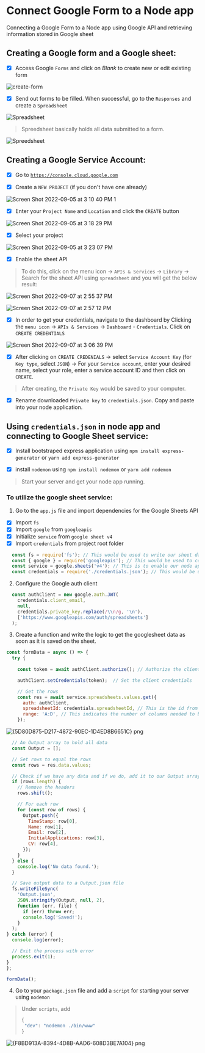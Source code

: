 # Connect Google Form to a Node app

Connecting a Google Form to a Node app using Google API and retrieving information stored in Google sheet

## Creating a Google form and a Google sheet:

- [x] Access Google  `Forms` and click on *Blank* to create new or edit existing form 


![create-form](https://user-images.githubusercontent.com/85023604/188122587-bab7a280-33c1-48cb-9e22-97e10499ee64.jpg)

- [x] Send out forms to be filled. When successful, go to the `Responses` and create a `Spreadsheet`

![Spreadsheet](https://user-images.githubusercontent.com/85023604/188124438-7d12607f-bb3e-4925-9500-6b60485c5fbc.jpg)

> Spreedsheet basically holds all data submitted to a form. 

![Spreedsheet](https://user-images.githubusercontent.com/85023604/188126081-784fbe20-1585-4751-80bb-19436ece6595.jpg)

## Creating a Google Service Account:

- [x] Go to <a href="https://console.cloud.google.com">`https://console.cloud.google.com`</a>

- [x] Create a `NEW PROJECT` (if you don't have one already)

![Screen Shot 2022-09-05 at 3 10 40 PM 1](https://user-images.githubusercontent.com/85023604/188469345-46fd776c-5b88-45a3-93ad-16df19016f4d.png)

- [x] Enter your `Project Name` and `Location` and click the `CREATE` button

![Screen Shot 2022-09-05 at 3 18 29 PM](https://user-images.githubusercontent.com/85023604/188470231-3121fd61-ab89-4f7a-8056-30ece74d535e.png)

- [x] Select your project

![Screen Shot 2022-09-05 at 3 23 07 PM](https://user-images.githubusercontent.com/85023604/188471123-3d7063a5-b1a2-45a9-88dd-b7ec90c1d9a8.png)

- [x] Enable the sheet API

> To do this, click on the menu icon -> `APIs & Services` -> `Library` -> Search for the sheet API using `spreadsheet` and you will get the below result:

![Screen Shot 2022-09-07 at 2 55 37 PM](https://user-images.githubusercontent.com/85023604/188896978-205c1f04-276c-483c-ad0a-e8ec3f8cbf5f.png)

![Screen Shot 2022-09-07 at 2 57 12 PM](https://user-images.githubusercontent.com/85023604/188897081-d18d1936-454d-42be-b4a1-9e574292dfac.png)

- [x] In order to get your credentials, navigate to the dashboard by Clicking the `menu icon` -> `APIs & Services` -> `Dashboard` - `Credentials`. Click on `CREATE CREDENTIALS`

![Screen Shot 2022-09-07 at 3 06 39 PM](https://user-images.githubusercontent.com/85023604/188900029-2f37ed68-a6e4-4972-bfeb-7ba03c17abd3.png)

- [x] After clicking on `CREATE CREDENIALS` -> select `Service Account Key` (for `Key type`, select `JSON`) -> For your `Service account`, enter your desired name,  select your role, enter a service account ID and then click on `CREATE`.

> After creating, the `Private Key` would be saved to your computer. 

- [x] Rename downloaded `Private key` to `credentials.json`. Copy and paste into your node application.

## Using `credentials.json` in node app and connecting to Google Sheet service:

 - [x] Install bootstraped express application using `npm install express-generator` or `yarn add express-generator`

- [x] install `nodemon` using `npm install nodemon` or `yarn add nodemon`

> Start your server and get your node app running.

### To utilize the google sheet service:

1. Go to the `app.js` file and import dependencies for the Google Sheets API

- [x] Import `fs` 
- [x] Import `google` from `googleapis`
- [x] Initialize `service` from `google sheet v4`
- [x] Import `credentials` from project root folder

```js
  const fs = require('fs'); // This would be used to write our sheet data to an output JSON file
  const { google } = require('googleapis'); // This would be used to connect to the Google API
  const service = google.sheets('v4'); // This is to enable our node app utilize the spreedsheet service
  const credentials = require('./credentials.json'); // This would be used to authenticate and authourize user access to the spreedshet data
```
2. Configure the Google auth client

```js
  const authClient = new google.auth.JWT(
    credentials.client_email,
    null,
    credentials.private_key.replace(/\\n/g, '\n'),
    ['https://www.googleapis.com/auth/spreadsheets']
  );
```
3. Create a function and write the logic to get the googlesheet data as soon as it is saved on the sheet.

```js
const formData = async () => {
  try {
    
    const token = await authClient.authorize(); // Authorize the client

    authClient.setCredentials(token);  // Set the client credentials

    // Get the rows
    const res = await service.spreadsheets.values.get({
      auth: authClient,
      spreadsheetId: credentials.spreadsheetId, // This is the id from your Google sheet
      range: 'A:D', // This indicates the number of columns needed to be shown
    });
 ```
  ![{5D80D875-D217-4872-90EC-1D4ED8B6651C} png](https://user-images.githubusercontent.com/85023604/190859916-cb95fe1e-1d57-44f1-be25-fded0b913601.jpg)
  
  ```js
    // An Output array to hold all data
    const Output = [];

    // Set rows to equal the rows
    const rows = res.data.values;

    // Check if we have any data and if we do, add it to our Output array
    if (rows.length) {
      // Remove the headers
      rows.shift();

      // For each row
      for (const row of rows) {
        Output.push({
          TimeStamp: row[0],
          Name: row[1],
          Email: row[2],
          InitialApplications: row[3],
          CV: row[4],
        });
      }
    } else {
      console.log('No data found.');
    }

    // Save output data to a Output.json file
    fs.writeFileSync(
      'Output.json',
      JSON.stringify(Output, null, 2),
      function (err, file) {
        if (err) throw err;
        console.log('Saved!');
      }
    );
  } catch (error) {
    console.log(error);

    // Exit the process with error
    process.exit(1);
  }
};

formData();
```
4. Go to your `package.json` file and add a `script` for starting your server using `nodemon`

> Under `scripts`, add 
> ```js
> {
>  "dev": "nodemon ./bin/www"
> }
> ```

![{F8BD913A-8394-4D8B-AAD6-608D3BE7A104} png](https://user-images.githubusercontent.com/85023604/190860490-c1fbfa91-adbd-49d9-960a-1c4fc2665f76.jpg)
